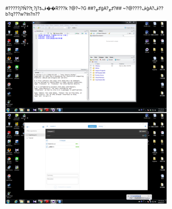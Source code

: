 #?????j?Ǹ??ިt ?j?ƾڤ��R???k ?@?~?G
##?ګܨġA?ڦ????@?~
##?ګܨġA?ڦ??b?q???w?˦n?n??

![RStudio](https://github.com/mymyrenren/bigdatacguim/blob/master/%E8%9E%A2%E5%B9%95%E6%88%AA%E5%9C%96%202016-03-11%2019.35.30.png)
![github](https://github.com/mymyrenren/bigdatacguim/blob/master/%E8%9E%A2%E5%B9%95%E6%88%AA%E5%9C%96%202016-03-11%2019.35.34.png)